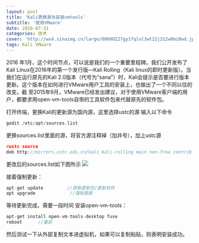 ```yaml
---
layout: post
title: 'Kali更换源与安装vmtools'
subtitle: '使用VMware'
date: 2018-07-31
categories: 技术
cover: 'http://wx4.sinaimg.cn/large/0060OZ27gy1fqlul3wt22j312w0mi0wd.jpg'
tags: Kali VMware
---
```


2016 年1月，这个时间节点，可以说是我们的一个重要里程碑。我们公开发布了Kali Linux在2016年的第一个发行版—Kali Rolling（Kali linux的即时更新版）。当我们在运行原先的Kali 2.0版本（代号为“sana”）时，Kali会提示是否要进行版本更新。这个版本在如何进行VMware用户工具的安装上，也做出了一个不同以往的改变。截 至2015年9月，VMware已经发出建议，对于使用VMware客户端的用户，都要求用open-vm-tools自带的工具软件包来代替原先的软件包。

打开终端，更换Kali的更新源为国内源，这里选择ustc的源
输入以下命令
```C++
gedit /etc/apt/sources.list
```
更换sources.list里面的源，将官方源注释掉（加井号），加上ustc源
```C++
#ustc source
deb http://mirrors.ustc.edu.cn/kali kali-rolling main non-free contrib
```
更改后的sources.list如下图所示
![](http://wx4.sinaimg.cn/large/0060OZ27gy1ftsugxcub3j30p70ga0u6.jpg)

接着强制更新：
```C++
apt-get update         //获取更新包/更新软件  
apt upgrade             //强制更新  
```
等待更新完成，需要一段时间
安装open-vm-tools：
```C++
apt-get install open-vm-tools-desktop fuse
reboot      //重启
```
然后测试一下从外部复制文本进虚拟机，如果可以复制粘贴，则表明安装成功。
